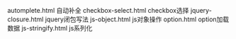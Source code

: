 automplete.html      自动补全
checkbox-select.html checkbox选择
jquery-closure.html  jquery闭包写法
js-object.html       js对象操作
option.html          option加载数据
js-stringify.html    js系列化